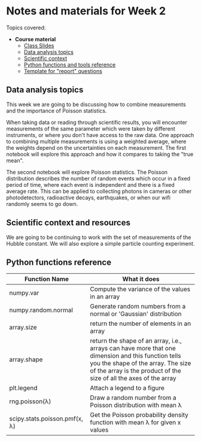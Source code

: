 # Notes and materials for Week 2

Topics covered:

* __Course material__
  * [Class Slides](https://docs.google.com/presentation/d/10oGu6gCkJHGlzFacibRNGO9N9UCMHZs2D8onFtHvj1U/edit?usp=drive_link)
  * [Data analysis topics](Week2.html#data-analysis-topics)
  * [Scientific context](Week2.html#scientific-context-and-resources)
  * [Python functions and tools reference](Week2.html#python-functions-reference)
  * [Template for "report" questions](https://docs.google.com/document/d/1A65JEdHNpXp4oe4n8LEF1JAjLoTG0RR9fhmi99cAXeU/edit?usp=drive_link)


## Data analysis topics

This week we are going to be discussing how to combine measurements and the importance of Poisson statistics.

When taking data or reading through scientific results, you will encounter measurements of the same parameter which were taken by different instruments, or where you don't have access to the raw data. One approach to combining multiple measurements is using a weighted average, where the weights depend on the uncertainties on each measurement. The first notebook will explore this approach and how it compares to taking the "true mean".

The second notebook will explore Poisson statistics. The Poisson distribution describes the number of random events which occur in a fixed period of time, where each event is independent and there is a fixed average rate. This can be applied to collecting photons in cameras or other photodetectors, radioactive decays, earthquakes, or when our wifi randomly seems to go down.

## Scientific context and resources

We are going to be continuing to work with the set of measurements of the Hubble constant. We will also explore a simple particle counting experiment.

## Python functions reference

| Function Name                           | What it does |
| - | - |
| numpy.var                               | Compute the variance of the values in an array |
| numpy.random.normal                     | Generate random numbers from a normal or 'Gaussian' distribution |
| array.size                              | return the number of elements in an array |
| array.shape                             | return the shape of an array, i.e., arrays can have more that one dimension and this function tells you  the shape of the array.  The size of the array is the product of the size of all the axes of the array |
| plt.legend                              | Attach a legend to a figure |
| rng.poisson(λ)                          | Draw a random number from a Poisson distribution with mean λ|
| scipy.stats.poisson.pmf(x, λ)           | Get the Poisson probability density function with mean λ for given x values  |

<!--  LocalWords:  numpy.var plt.imshow plt.colorbar plt.legend
 -->